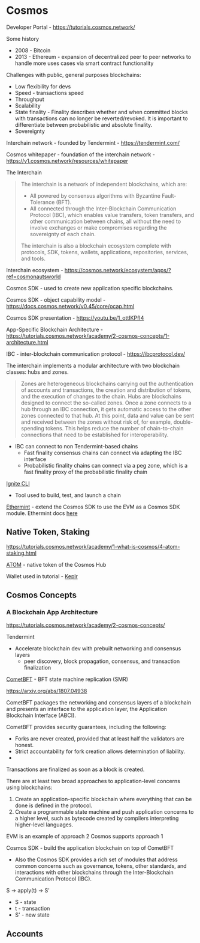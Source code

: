 # Cosmos

Developer Portal - https://tutorials.cosmos.network/

Some history

* 2008 - Bitcoin
* 2013 - Ethereum - expansion of decentralized peer to peer networks to handle more uses cases via smart contract functionality

Challenges with public, general purposes blockchains:

 * Low flexibility for devs
 * Speed - transactions speed
 * Throughput
 * Scalability
 * State finality -  Finality describes whether and when committed blocks with transactions can no longer be reverted/revoked. It is important to differentiate between probabilistic and absolute finality.
 * Sovereignty

Interchain network - founded by Tendermint - https://tendermint.com/

Cosmos whitepaper - foundation of the interchain network - https://v1.cosmos.network/resources/whitepaper

The Interchain

> The interchain is a network of independent blockchains, which are:
>
> * All powered by consensus algorithms with Byzantine Fault-Tolerance (BFT).
> * All connected through the Inter-Blockchain Communication Protocol (IBC), which enables value transfers, token transfers, and other communication between chains, all without the need to involve exchanges or make compromises regarding the sovereignty of each chain.
>
> The interchain is also a blockchain ecosystem complete with protocols, SDK, tokens, wallets, applications, repositories, services, and tools.

Interchain ecosystem - https://cosmos.network/ecosystem/apps/?ref=cosmonautsworld

Cosmos SDK - used to create new application specific blockchains.

Cosmos SDK - object capability model - https://docs.cosmos.network/v0.45/core/ocap.html

Cosmos SDK presentation - https://youtu.be/1_ottIKPfI4

App-Specific Blockchain Architecture - https://tutorials.cosmos.network/academy/2-cosmos-concepts/1-architecture.html

IBC - inter-blockchain communication protocol - https://ibcprotocol.dev/

The interchain implements a modular architecture with two blockchain classes: hubs and zones.

> Zones are heterogeneous blockchains carrying out the authentication of accounts and transactions, the creation and distribution of tokens, and the execution of changes to the chain. Hubs are blockchains designed to connect the so-called zones. Once a zone connects to a hub through an IBC connection, it gets automatic access to the other zones connected to that hub. At this point, data and value can be sent and received between the zones without risk of, for example, double-spending tokens. This helps reduce the number of chain-to-chain connections that need to be established for interoperability.

* IBC can connect to non Tendermint-based chains
    * Fast finality consensus chains can connect via adapting the IBC interface
    * Probabilistic finality chains can connect via a peg zone, which is a fast finality proxy of the probabilistic finality chain

[Ignite CLI](https://docs.ignite.com/)

* Tool used to build, test, and launch a chain



[Ethermint](https://github.com/tharsis/ethermint) - extend the Cosmos SDK to use the EVM as a Cosmos SDK module. Ethermint docs [here](https://github.com/cosmos/ethermint)

## Native Token, Staking

https://tutorials.cosmos.network/academy/1-what-is-cosmos/4-atom-staking.html

[ATOM](https://www.coingecko.com/en/coins/cosmos-hub) - native token of the Cosmos Hub


Wallet used in tutorial - [Keplr](https://www.keplr.app/)

## Cosmos Concepts

### A Blockchain App Architecture

https://tutorials.cosmos.network/academy/2-cosmos-concepts/


Tendermint

* Accelerate blockchain dev with prebuilt networking and consensus layers
    *  peer discovery, block propagation, consensus, and transaction finalization

[CometBFT](https://docs.cometbft.com/v0.37/) - BFT state machine replication (SMR)

https://arxiv.org/abs/1807.04938

CometBFT packages the networking and consensus layers of a blockchain and presents an interface to the application layer, the Application Blockchain Interface (ABCI).

CometBFT provides security guarantees, including the following:

* Forks are never created, provided that at least half the validators are honest.
* Strict accountability for fork creation allows determination of liability.
* 

Transactions are finalized as soon as a block is created.

There are at least two broad approaches to application-level concerns using blockchains:

1. Create an application-specific blockchain where everything that can be done is defined in the protocol.
2. Create a programmable state machine and push application concerns to a higher level, such as bytecode created by compilers interpreting higher-level languages.


EVM is an example of approach 2
Cosmos supports approach 1

Cosmos SDK - build the application blockchain on top of CometBFT

* Also the Cosmos SDK provides a rich set of modules that address common concerns such as governance, tokens, other standards, and interactions with other blockchains through the Inter-Blockchain Communication Protocol (IBC).

S -> apply(t) -> S'

* S - state
* t - transaction
* S' - new state

## Accounts

